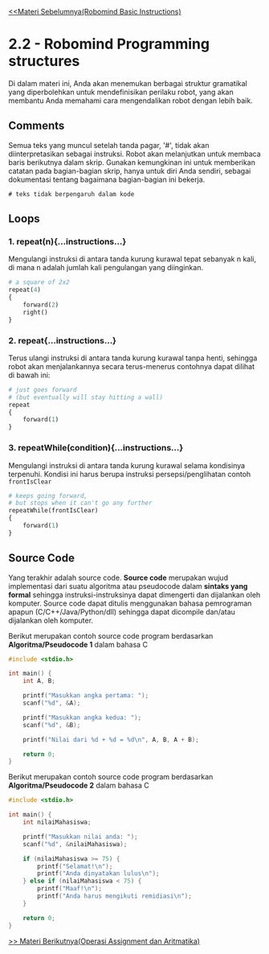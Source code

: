 [<<Materi Sebelumnya(Robomind Basic Instructions)](1-BasicInstructions.md)
# 2.2 - Robomind Programming structures

Di dalam materi ini, Anda akan menemukan berbagai struktur gramatikal yang diperbolehkan untuk mendefinisikan perilaku robot, yang akan membantu Anda memahami cara mengendalikan robot dengan lebih baik.

## Comments
Semua teks yang muncul setelah tanda pagar, '#', tidak akan diinterpretasikan sebagai instruksi. Robot akan melanjutkan untuk membaca baris berikutnya dalam skrip. Gunakan kemungkinan ini untuk memberikan catatan pada bagian-bagian skrip, hanya untuk diri Anda sendiri, sebagai dokumentasi tentang bagaimana bagian-bagian ini bekerja.

```
# teks tidak berpengaruh dalam kode
```

## Loops
	
### 1. repeat(n){...instructions...}
Mengulangi instruksi di antara tanda kurung kurawal tepat sebanyak n kali, di mana n adalah jumlah kali pengulangan yang diinginkan.

```py
# a square of 2x2
repeat(4)
{
	forward(2)
	right()
}
```

### 2. repeat{...instructions...}
Terus ulangi instruksi di antara tanda kurung kurawal tanpa henti, sehingga robot akan menjalankannya secara terus-menerus contohnya dapat dilihat di bawah ini:

```py
# just goes forward
# (but eventually will stay hitting a wall)
repeat
{
	forward(1)
}

```

### 3. repeatWhile(condition){...instructions...}
Mengulangi instruksi di antara tanda kurung kurawal selama kondisinya terpenuhi. Kondisi ini harus berupa instruksi persepsi/penglihatan contoh `frontIsClear`

```py
# keeps going forward,
# but stops when it can't go any further
repeatWhile(frontIsClear)
{
	forward(1)
}
```
## Source Code

Yang terakhir adalah source code. **Source code** merupakan wujud implementasi dari suatu algoritma atau pseudocode dalam **sintaks yang formal** sehingga instruksi-instruksinya dapat dimengerti dan dijalankan oleh komputer. Source code dapat ditulis menggunakan bahasa pemrograman apapun (C/C++/Java/Python/dll) sehingga dapat dicompile dan/atau dijalankan oleh komputer.

Berikut merupakan contoh source code program berdasarkan **Algoritma/Pseudocode 1** dalam bahasa C
```c
#include <stdio.h>

int main() {
    int A, B;

    printf("Masukkan angka pertama: ");
    scanf("%d", &A);

    printf("Masukkan angka kedua: ");
    scanf("%d", &B);

    printf("Nilai dari %d + %d = %d\n", A, B, A + B);

    return 0;
}
```

Berikut merupakan contoh source code program berdasarkan **Algoritma/Pseudocode 2** dalam bahasa C
```c
#include <stdio.h>

int main() {
    int nilaiMahasiswa;

    printf("Masukkan nilai anda: ");
    scanf("%d", &nilaiMahasiswa);

    if (nilaiMahasiswa >= 75) {
        printf("Selamat!\n");
        printf("Anda dinyatakan lulus\n");
    } else if (nilaiMahasiswa < 75) {
        printf("Maaf!\n");
        printf("Anda harus mengikuti remidiasi\n");
    }

    return 0;
}
```
[>> Materi Berikutnya(Operasi Assignment dan Aritmatika)](3-OperasiAssignmentdanAritmatika.md)
